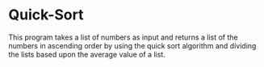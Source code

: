 # Quick-Sort
This program takes a list of numbers as input and returns a list of the numbers in ascending order by using the quick sort algorithm and dividing the lists based upon the average value of a list.
